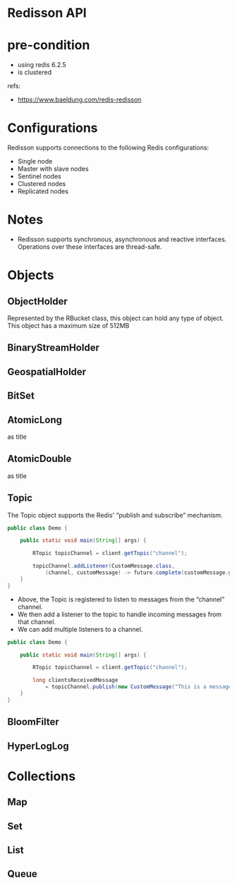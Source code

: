 # Redisson API

# pre-condition

- using redis 6.2.5
- is clustered

refs:

- https://www.baeldung.com/redis-redisson

# Configurations

Redisson supports connections to the following Redis configurations:

- Single node
- Master with slave nodes
- Sentinel nodes
- Clustered nodes
- Replicated nodes

# Notes

- Redisson supports synchronous, asynchronous and reactive interfaces. Operations over these interfaces are thread-safe.

# Objects

## ObjectHolder

Represented by the RBucket class, this object can hold any type of object. This object has a maximum size of 512MB

## BinaryStreamHolder

## GeospatialHolder

## BitSet

## AtomicLong

as title

## AtomicDouble

as title

## Topic

The Topic object supports the Redis' “publish and subscribe” mechanism.

```java
public class Demo {

	public static void main(String[] args) {

		RTopic topicChannel = client.getTopic("channel");

		topicChannel.addListener(CustomMessage.class,
			(channel, customMessage) -> future.complete(customMessage.getMessage()));
	}
}
```

- Above, the Topic is registered to listen to messages from the “channel” channel.
- We then add a listener to the topic to handle incoming messages from that channel.
- We can add multiple listeners to a channel.

```java
public class Demo {

	public static void main(String[] args) {

		RTopic topicChannel = client.getTopic("channel");

		long clientsReceivedMessage
			= topicChannel.publish(new CustomMessage("This is a message"));
	}
}
```

## BloomFilter

## HyperLogLog

# Collections

## Map

## Set

## List

## Queue





